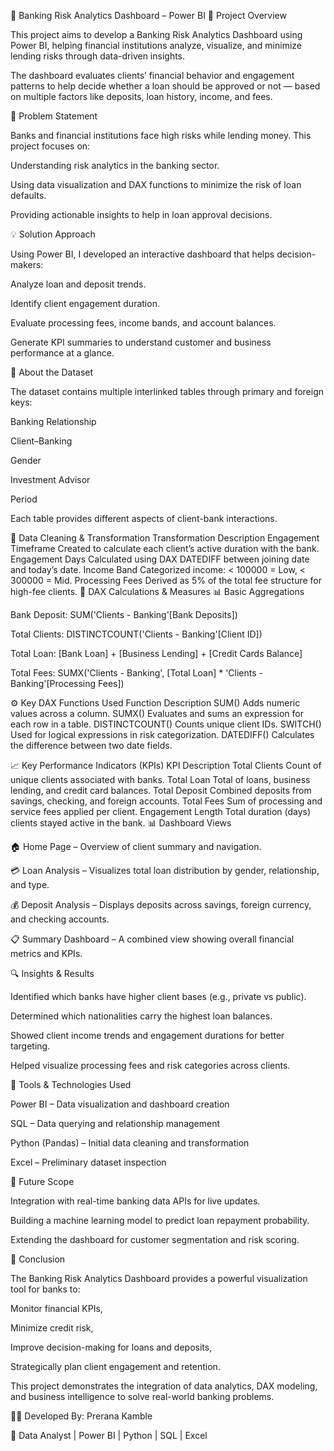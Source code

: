 🏦 Banking Risk Analytics Dashboard – Power BI 
📘 Project Overview

This project aims to develop a Banking Risk Analytics Dashboard using Power BI, helping financial institutions analyze, visualize, and minimize lending risks through data-driven insights.

The dashboard evaluates clients’ financial behavior and engagement patterns to help decide whether a loan should be approved or not — based on multiple factors like deposits, loan history, income, and fees.

🎯 Problem Statement

Banks and financial institutions face high risks while lending money. This project focuses on:

Understanding risk analytics in the banking sector.

Using data visualization and DAX functions to minimize the risk of loan defaults.

Providing actionable insights to help in loan approval decisions.

💡 Solution Approach

Using Power BI, I developed an interactive dashboard that helps decision-makers:

Analyze loan and deposit trends.

Identify client engagement duration.

Evaluate processing fees, income bands, and account balances.

Generate KPI summaries to understand customer and business performance at a glance.

📂 About the Dataset

The dataset contains multiple interlinked tables through primary and foreign keys:

Banking Relationship

Client–Banking

Gender

Investment Advisor

Period

Each table provides different aspects of client-bank interactions.

🧹 Data Cleaning & Transformation
Transformation	Description
Engagement Timeframe	Created to calculate each client’s active duration with the bank.
Engagement Days	Calculated using DAX DATEDIFF between joining date and today’s date.
Income Band	Categorized income: < 100000 = Low, < 300000 = Mid.
Processing Fees	Derived as 5% of the total fee structure for high-fee clients.
🧮 DAX Calculations & Measures
📊 Basic Aggregations

Bank Deposit:
SUM('Clients - Banking'[Bank Deposits])

Total Clients:
DISTINCTCOUNT('Clients - Banking'[Client ID])

Total Loan:
[Bank Loan] + [Business Lending] + [Credit Cards Balance]

Total Fees:
SUMX('Clients - Banking', [Total Loan] * 'Clients - Banking'[Processing Fees])

⚙️ Key DAX Functions Used
Function	Description
SUM()	Adds numeric values across a column.
SUMX()	Evaluates and sums an expression for each row in a table.
DISTINCTCOUNT()	Counts unique client IDs.
SWITCH()	Used for logical expressions in risk categorization.
DATEDIFF()	Calculates the difference between two date fields.

📈 Key Performance Indicators (KPIs)
KPI	Description
Total Clients	Count of unique clients associated with banks.
Total Loan	Total of loans, business lending, and credit card balances.
Total Deposit	Combined deposits from savings, checking, and foreign accounts.
Total Fees	Sum of processing and service fees applied per client.
Engagement Length	Total duration (days) clients stayed active in the bank.
📊 Dashboard Views

🏠 Home Page – Overview of client summary and navigation.

💳 Loan Analysis – Visualizes total loan distribution by gender, relationship, and type.

💰 Deposit Analysis – Displays deposits across savings, foreign currency, and checking accounts.

📋 Summary Dashboard – A combined view showing overall financial metrics and KPIs.

🔍 Insights & Results

Identified which banks have higher client bases (e.g., private vs public).

Determined which nationalities carry the highest loan balances.

Showed client income trends and engagement durations for better targeting.

Helped visualize processing fees and risk categories across clients.

🚀 Tools & Technologies Used

Power BI – Data visualization and dashboard creation

SQL – Data querying and relationship management

Python (Pandas) – Initial data cleaning and transformation

Excel – Preliminary dataset inspection

🧭 Future Scope

Integration with real-time banking data APIs for live updates.

Building a machine learning model to predict loan repayment probability.

Extending the dashboard for customer segmentation and risk scoring.

📑 Conclusion

The Banking Risk Analytics Dashboard provides a powerful visualization tool for banks to:

Monitor financial KPIs,

Minimize credit risk,

Improve decision-making for loans and deposits,

Strategically plan client engagement and retention.

This project demonstrates the integration of data analytics, DAX modeling, and business intelligence to solve real-world banking problems.

👩‍💻 Developed By: Prerana Kamble

📍 Data Analyst | Power BI | Python | SQL | Excel
